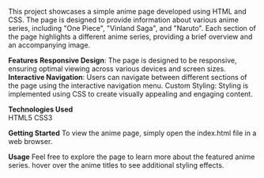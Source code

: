 This project showcases a simple anime page developed using HTML and CSS. The page is designed to provide information about various anime series, including "One Piece", "Vinland Saga", and "Naruto". Each section of the page highlights a different anime series, providing a brief overview and an accompanying image.

**Features**
**Responsive Design**: The page is designed to be responsive, ensuring optimal viewing across various devices and screen sizes.
**Interactive Navigation**: Users can navigate between different sections of the page using the interactive navigation menu.
Custom Styling: Styling is implemented using CSS to create visually appealing and engaging content.

**Technologies Used**<br>
HTML5
CSS3

**Getting Started**
To view the anime page, simply open the index.html file in a web browser.

**Usage**
Feel free to explore the page to learn more about the featured anime series. hover over the anime titles to see additional styling effects.

